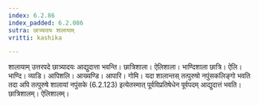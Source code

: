 ```yaml
---
index: 6.2.86
index_padded: 6.2.086
sutra: छात्र्यादयः शालायाम्
vritti: kashika

---
```

शालायाम् उत्तरपदे छात्र्यादयः आद्युदात्ता भवन्ति। छात्रिशाला। ऐलिशाला। भाण्दिशाला छात्रि। ऐलि। भाण्दि। व्याडि। आपिशलि। आख्यण्डि। आपारि। गोमि। यदा शालान्तस् तत्पुरुषो नपुंसकलिङ्गो भवति तदा अपि तत्पुरुषे शालायां नपुंसके (6.2.123) इत्येतस्मात् पूर्वविप्रतिषेधेन पूर्वपदम् आद्युदात्तं भवति। छात्रिशालम्। ऐलिशालम्।